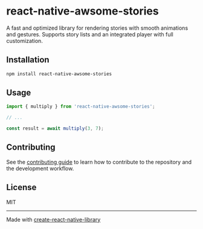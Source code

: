 # react-native-awsome-stories

A fast and optimized library for rendering stories with smooth animations and gestures. Supports story lists and an integrated player with full customization.

## Installation

```sh
npm install react-native-awsome-stories
```

## Usage


```js
import { multiply } from 'react-native-awsome-stories';

// ...

const result = await multiply(3, 7);
```


## Contributing

See the [contributing guide](CONTRIBUTING.md) to learn how to contribute to the repository and the development workflow.

## License

MIT

---

Made with [create-react-native-library](https://github.com/callstack/react-native-builder-bob)
